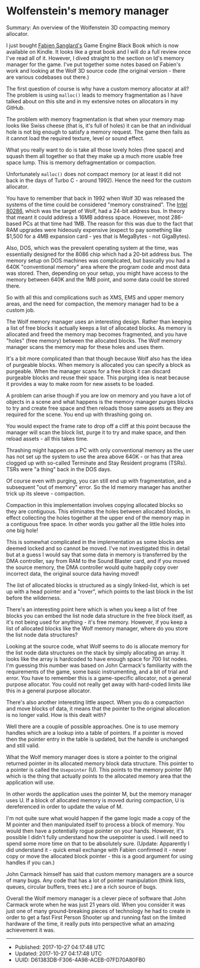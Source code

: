 # Wolfenstein's memory manager

Summary: An overview of the Wolfenstein 3D compacting memory
allocator.

I just bought [Fabien Sanglard's](http://fabiensanglard.net) Game
Engine Black Book which is now available on Kindle. It looks like a
great book and I will do a full review once I've read all of
it. However, I dived straight to the section on Id's memory manager
for the game. I've put together some notes based on Fabien's work and
looking at the Wolf 3D source code (the original version - there are
various codebases out there.)

The first question of course is why have a custom memory allocator at
all? The problem is using `malloc()` leads to memory fragmentation as
I have talked about on this site and in my extensive notes on
allocators in my GitHub. 

The problem with memory fragmentation is that when your memory map
looks like Swiss cheese (that is, it's full of holes) it can be that
an individual hole is not big enough to satisfy a memory request. The
game then fails as it cannot load the required texture, level or sound
effect.

What you really want to do is take all those lovely holes (free space)
and squash them all together so that they make up a much more usable
free space lump. This is memory defragmentation or compaction.

Unfortunately `malloc()` does not compact memory (or at least it did
not back in the days of Turbo C - around 1992). Hence the need for the
custom allocator.

You have to remember that back in 1992 when Wolf 3D was released the
systems of the time could be considered "memory constrained". The
[Intel 80286](https://en.wikipedia.org/wiki/Intel_80286), which was
the target of Wolf, had a 24-bit address bus. In theory that meant it
could address a 16MB address space. However, most 286-based PCs at
that time had 1MB. The reason for this was due to the fact that RAM
upgrades were hideously expensive (expect to pay something like $1,500
for a 4MB expansion card - yes that is MegaBytes - not GigaBytes).

Also, DOS, which was the prevalent operating system at the time, was
essentially designed for the 8086 chip which had a 20-bit address
bus. The memory setup on DOS machines was complicated, but basically
you had a 640K "conventional memory" area where the program code and
most data was stored. Then, depending on your setup, you might have
access to the memory between 640K and the 1MB point, and some data
could be stored there.

So with all this and complications such as XMS, EMS and upper memory
areas, and the need for compaction, the memory manager had to be a
custom job.

The Wolf memory manager uses an interesting design. Rather than
keeping a list of free blocks it actually keeps a list of allocated
blocks. As memory is allocated and freed the memory map becomes
fragmented, and you have "holes" (free memory) between the allocated
blocks. The Wolf memory manager scans the memory map for these holes
and uses them.

It's a bit more complicated than that though because Wolf also has the
idea of purgeable blocks. When memory is allocated you can specify a
block as purgeable. When the manager scans for a free block it can
discard purgeable blocks and reuse their space. This purging idea is
neat because it provides a way to make room for new assets to be
loaded. 

A problem can arise though if you are low on memory and you have a lot
of objects in a scene and what happens is the memory manager purges
blocks to try and create free space and then reloads those same assets
as they are required for the scene. You end up with thrashing going
on. 

You would expect the frame rate to drop off a cliff at this point
because the manager will scan the block list, purge it to try and make
space, and then reload assets - all this takes time.

Thrashing might happen on a PC with only conventional memory as the
user has not set up the system to use the area above 640K - or has
that area clogged up with so-called Terminate and Stay Resident
programs (TSRs). TSRs were "a thing" back in the DOS days.

Of course even with purging, you can still end up with fragmentation,
and a subsequent "out of memory" error.  So the Id memory manager has
another trick up its sleeve - compaction.

Compaction in this implementation involves copying allocated blocks so
they are contiguous. This eliminates the holes between allocated
blocks, in effect collecting the holes together at the upper end of
the memory map in a contiguous free space. In other words you gather
all the little holes into one big hole!

This is somewhat complicated in the implementation as some blocks are
deemed locked and so cannot be moved. I've not investigated this in
detail but at a guess I would say that some data in memory is
transferred by the DMA controller, say from RAM to the Sound Blaster
card, and if you moved the source memory, the DMA controller would
quite happily copy over incorrect data, the original source data
having moved!

The list of allocated blocks is structured as a singly linked-list,
which is set up with a head pointer and a "rover", which points to the
last block in the list before the wilderness. 

There's an interesting point here which is when you keep a list of
free blocks you can embed the list node data structure in the free
block itself, as it's not being used for anything - it's free
memory. However, if you keep a list of allocated blocks like the Wolf
memory manager, where do you store the list node data structures?

Looking at the source code, what Wolf seems to do is allocate memory
for the list node data structures on the stack by simply allocating an
array. It looks like the array is hardcoded to have enough space for
700 list nodes. I'm guessing this number was based on John Carmack's
familiarity with the requirements of the game, some basic
instrumenting, and a bit of trial and error. You have to remember this
is a game-specific allocator, not a general purpose allocator. You
could not really get away with hard-coded limits like this in a
general purpose allocator.

There's also another interesting little aspect. When you do a
compaction and move blocks of data, it means that the pointer to the
original allocation is no longer valid. How is this dealt with? 

Well there are a couple of possible approaches. One is to use memory
handles which are a lookup into a table of pointers. If a pointer is
moved then the pointer entry in the table is updated, but the handle
is unchanged and still valid.

What the Wolf memory manager does is store a pointer to the original
returned pointer in its allocated memory block data structure. This
pointer to a pointer is called the `Usepointer` (U). This points to
the memory pointer (M) which is the thing that actually points to the
allocated memory area that the application will use.

In other words the application uses the pointer M, but the memory
manager uses U. If a block of allocated memory is moved during
compaction, U is dereferenced in order to update the value of M. 

I'm not quite sure what would happen if the game logic made a copy of
the M pointer and then manipulated itself to process a block of
memory. You would then have a potentially rogue pointer on your
hands. However, it's possible I didn't fully understand how the
usepointer is used. I will need to spend some more time on that to be
absolutely sure. (Update: Apparently I did understand it - quick email
exchange with Fabien confirmed it - never copy or move the allocated
block pointer - this is a good argument for using handles if you can.)

John Carmack himself has said that custom memory managers are a source
of many bugs. Any code that has a lot of pointer manipulation (think
lists, queues, circular buffers, trees etc.) are a rich source of
bugs.

Overall the Wolf memory manager is a clever piece of software that
John Carmack wrote when he was just 21 years old. When you consider it
was just one of many ground-breaking pieces of technology he had to
create in order to get a fast First Person Shooter up and running fast
on the limited hardware of the time, it really puts into perspective
what an amazing achievement it was.

---

* Published: 2017-10-27 04:17:48 UTC
* Updated: 2017-10-27 04:17:48 UTC
* UUID: D61383DB-F306-4A98-ACEB-07FD70A80FB0

